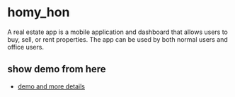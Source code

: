 # homy_hon

A real estate app is a mobile application and dashboard that allows users to buy, sell, or rent properties.
The app can be used by both normal users and office users.

## show demo from here 
- [demo and more details]([https://docs.flutter.dev/get-started/codelab](https://www.linkedin.com/posts/ahmed-mohammed-381b8b251_hello-everyone-i-present-to-you-project-activity-7102019264437477376-03R5?utm_source=share&utm_medium=member_android))

